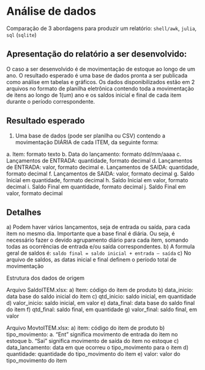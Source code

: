 # Análise de dados

Comparação de 3 abordagens para produzir um relatório: `shell/awk`, `julia`, `sql` (`sqlite`)

## Apresentação do relatório a ser desenvolvido:

O caso a ser desenvolvido é de movimentação de estoque ao longo de um ano. O resultado
esperado é uma base de dados pronta a ser publicada como análise em tabelas e gráficos.
Os dados disponibilizados estão em 2 arquivos no formato de planilha eletrônica contendo
toda a movimentação de itens ao longo de 1(um) ano e os saldos inicial e final de cada item
durante o período correspondente.

## Resultado esperado

1. Uma base de dados (pode ser planilha ou CSV) contendo a movimentação DIÁRIA de cada ITEM, da seguinte forma:

a. Item: formato texto
b. Data do lançamento: formato dd/mm/aaaa
c. Lançamentos de ENTRADA: quantidade, formato decimal
d. Lançamentos de ENTRADA: valor, formato decimal
e. Lançamentos de SAIDA: quantidade, formato decimal
f. Lançamentos de SAIDA: valor, formato decimal
g. Saldo Inicial em quantidade, formato decimal
h. Saldo Inicial em valor, formato decimal
i. Saldo Final em quantidade, formato decimal
j. Saldo Final em valor, formato decimal

## Detalhes

a) Podem haver vários lançamentos, seja de entrada ou saída, para cada item no mesmo
dia. Importante que a base final é diária. Ou seja, é necessário fazer o devido
agrupamento diário para cada item, somando todas as ocorrências de entrada e/ou
saída correspondentes.
b) A formula geral de saldos é: `saldo final = saldo inicial + entrada – saída`
c) No arquivo de saldos, as datas inicial e final definem o período total de movimentação

Estrutura dos dados de origem

Arquivo SaldoITEM.xlsx:
a) Item: código do item de produto
b) data_inicio: data base do saldo inicial do item
c) qtd_inicio: saldo inicial, em quantidade
d) valor_inicio: saldo inicial, em valor
e) data_final: data base do saldo final do item
f) qtd_final: saldo final, em quantidade
g) valor_final: saldo final, em valor

Arquivo MovtoITEM.xlsx:
a) item: código do item de produto
b) tipo_movimento:
a. “Ent” significa movimento de entrada do item no estoque
b. “Sai” significa movimento de saída do item no estoque
c) data_lancamento: data em que ocorreu o tipo_movimento para o item
d) quantidade: quantidade do tipo_movimento do item
e) valor: valor do tipo_movimento do item

